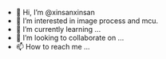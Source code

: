 - 👋 Hi, I’m @xinsanxinsan
- 👀 I’m interested in image process and mcu.
- 🌱 I’m currently learning ...
- 💞️ I’m looking to collaborate on ...
- 📫 How to reach me ...

<!---
xinsanxinsan/xinsanxinsan is a ✨ special ✨ repository because its `README.md` (this file) appears on your GitHub profile.
You can click the Preview link to take a look at your changes.
--->
